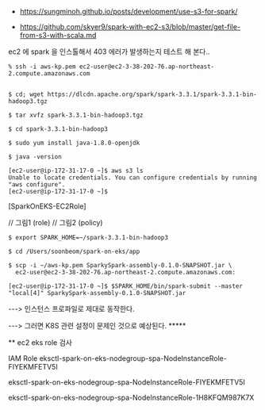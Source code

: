 * https://sungminoh.github.io/posts/development/use-s3-for-spark/

* https://github.com/skyer9/spark-with-ec2-s3/blob/master/get-file-from-s3-with-scala.md

ec2 에 spark 을 인스톨해서 403 에러가 발생하는지 테스트 해 본다..

```
% ssh -i aws-kp.pem ec2-user@ec2-3-38-202-76.ap-northeast-2.compute.amazonaws.com


$ cd; wget https://dlcdn.apache.org/spark/spark-3.3.1/spark-3.3.1-bin-hadoop3.tgz

$ tar xvfz spark-3.3.1-bin-hadoop3.tgz 

$ cd spark-3.3.1-bin-hadoop3

$ sudo yum install java-1.8.0-openjdk

$ java -version
```


```
[ec2-user@ip-172-31-17-0 ~]$ aws s3 ls
Unable to locate credentials. You can configure credentials by running "aws configure".
[ec2-user@ip-172-31-17-0 ~]$
```

[SparkOnEKS-EC2Role]

// 그림1 (role)
// 그림2 (policy)


```
$ export SPARK_HOME=~/spark-3.3.1-bin-hadoop3

$ cd /Users/soonbeom/spark-on-eks/app

$ scp -i ~/aws-kp.pem SparkySpark-assembly-0.1.0-SNAPSHOT.jar \
  ec2-user@ec2-3-38-202-76.ap-northeast-2.compute.amazonaws.com:
  
[ec2-user@ip-172-31-17-0 ~]$ $SPARK_HOME/bin/spark-submit --master "local[4]" SparkySpark-assembly-0.1.0-SNAPSHOT.jar  
```

---> 인스턴스 프로파일로 제대로 동작한다.


---> 그러면 K8S 관련 설정이 문제인 것으로 예상된다. *****



** ec2 eks role 검사


IAM Role
 eksctl-spark-on-eks-nodegroup-spa-NodeInstanceRole-FIYEKMFETV5I 
 
  eksctl-spark-on-eks-nodegroup-spa-NodeInstanceRole-FIYEKMFETV5I 
  
   eksctl-spark-on-eks-nodegroup-spa-NodeInstanceRole-1H8KFQM987K7X 
